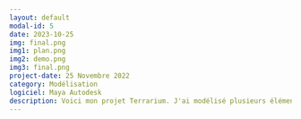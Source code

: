 ```yaml
---
layout: default
modal-id: 5
date: 2023-10-25
img: final.png
img1: plan.png
img2: demo.png
img3: final.png
project-date: 25 Novembre 2022
category: Modélisation
logiciel: Maya Autodesk
description: Voici mon projet Terrarium. J'ai modélisé plusieurs éléments dans ce projet et fait des textures pour nos éléments présent dans la scène.
---
```

